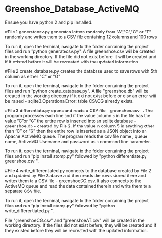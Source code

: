 # Greenshoe_Database_ActiveMQ

Ensure you have python 2 and pip installed.

#File 1
generatecsv.py generates letters randomly from "A","C","G" or "T" randomly and writes them to a CSV file containing 12 columns and 100 rows

To run it, open the terminal, navigate to the folder containing the project files and run "python generatecsv.py". 
A file greenshoe.csv will be created in the working directory. If the file did not exist before, it will be created and if it existed before it will be recreated with the updated information.


#File 2
create_database.py creates the database used to save rows with 5th column as either "C" or "G"

To run it, open the terminal, navigate to the folder containing the project files and run "python create_database.py". 
A file "greenshoe.db" will be created in the working directory if it did not exist before or else an error will be raised - sqlite3.OperationalError: table CSVCG already exists.


#File 3
differentiate.py opens and reads a CSV file - greenshoe.csv -. The program processes each line and if the value column 5 in the file has the value “C”or “G” the entire row is inserted into an sqlite database - greenshoe.db - created by File 2.
If the value in column 5 is anything other than “C” or “G” then the entire row is inserted as a JSON object into an Apache ActiveMQ queue. 
The program reads the csv file name , queue name, ActiveMQ Username and password as a command line parameter. 

To run it, open the terminal, navigate to the folder containing the project files and run "pip install stomp.py" followed by "python differentiate.py greenshoe.csv <queue name> <username> <password>". 



#File 4
write_differentiated.py connects to the database created by File 2 and updated by File 3 above and then reads the rows stored there and writes them to a CSV file - greenshoeCG.csv.
It also connects to the ActiveMQ queue and read the data contained therein and write them to a separate CSV file.

To run it, open the terminal, navigate to the folder containing the project files and run "pip install stomp.py" followed by "python write_differentiated.py <queue name> <username> <password>".

File "greenshoeCG.csv" and "greenshoeAT.csv" will be created in the working directory. If the files did not exist before, they will be created and if they existed before they will be recreated with the updated information.






